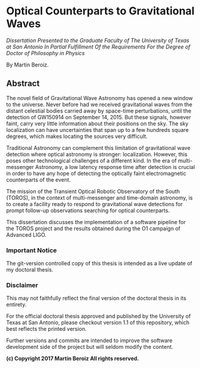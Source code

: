 # Optical Counterparts to Gravitational Waves

_Dissertation Presented to the Graduate Faculty of The University of Texas at San Antonio In Partial Fulfillment Of the Requirements For the Degree of Doctor of Philosophy in Physics_

By Martin Beroiz.

## Abstract

The novel field of Gravitational Wave Astronomy has opened a new window to the universe.
Never before had we received gravitational waves from the distant celestial bodies carried away by space-time perturbations, until the detection of GW150914 on September 14, 2015.
But these signals, however faint, carry very little information about their positions on the sky.
The sky localization can have uncertainties that span up to a few hundreds square degrees, which makes locating the sources very difficult.

Traditional Astronomy can complement this limitation of gravitational wave detection where optical astronomy is stronger: localization.
However, this poses other technological challenges of a different kind.
In the era of multi-messenger Astronomy, a low latency response time after detection is crucial in order to have any hope of detecting the optically faint electromagnetic counterparts of the event.

The mission of the Transient Optical Robotic Observatory of the South (TOROS), in the context of multi-messenger and time-domain astronomy, is to create a facility ready to respond to gravitational wave detections for prompt follow-up observations searching for optical counterparts.

This dissertation discusses the implementation of a software pipeline for the TOROS project and the results obtained during the O1 campaign of Advanced LIGO.

### Important Notice

The git-version controlled copy of this thesis is intended as a live update of my doctoral thesis.

### Disclaimer

This may not faithfully reflect the final version of the doctoral thesis in its entirety.

For the official doctoral thesis approved and published by the University of Texas at San Antonio, please checkout version 1.1 of this repository, which best reflects the printed version.

Further versions and commits are intended to improve the software development side of the project but will seldom modify the content.

**(c) Copyright 2017 Martin Beroiz All rights reserved.**
